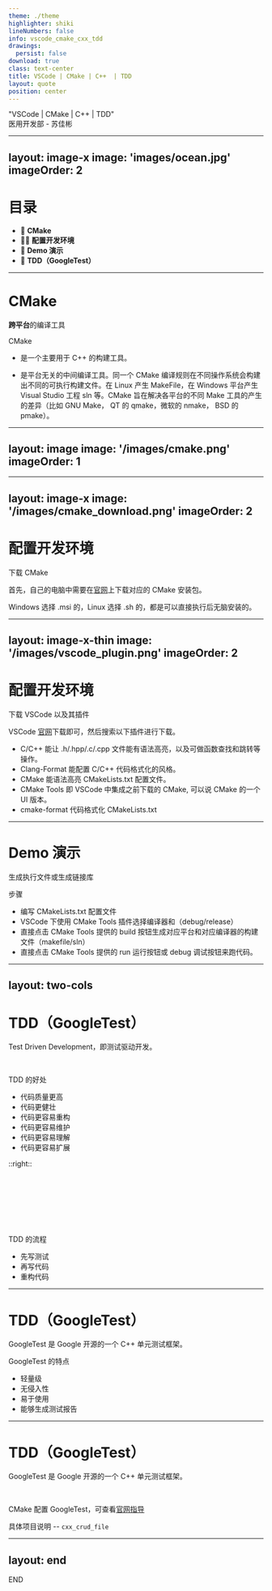 ```yaml
---
theme: ./theme
highlighter: shiki
lineNumbers: false
info: vscode_cmake_cxx_tdd
drawings:
  persist: false
download: true
class: text-center
title: VSCode | CMake | C++  | TDD
layout: quote
position: center
---
```


<div class="text-5xl mb-12 font-bold">
  "VSCode | CMake | C++  | TDD"
</div>

<div class="pt-2 mb-16 opacity-70">
  医用开发部 - 苏佳彬
</div>

<BarBottom title="VSCode | CMake | C++  | TDD">
  <Item text="医用开发部">
    <carbon:id-management />
  </Item>
  <Item text="苏佳彬">
    <carbon:user-avatar-filled-alt />
  </Item>
</BarBottom>

---
layout: image-x
image: 'images/ocean.jpg'
imageOrder: 2
---

# 目录

- 📝 **CMake**
- 🧑‍💻 **配置开发环境**
- 🧪 **Demo 演示**
- 🎨 **TDD（GoogleTest）**

<BarBottom title="VSCode | CMake | C++  | TDD">
  <Item text="医用开发部">
    <carbon:id-management />
  </Item>
  <Item text="苏佳彬">
    <carbon:user-avatar-filled-alt />
  </Item>
</BarBottom>

---

# CMake

**跨平台**的编译工具

CMake

- 是一个主要用于 C++ 的构建工具。

- 是平台无关的中间编译工具。同一个 CMake 编译规则在不同操作系统会构建出不同的可执行构建文件。在 Linux 产生 MakeFile，在 Windows 平台产生 Visual Studio 工程 sln 等。CMake 旨在解决各平台的不同 Make 工具的产生的差异（比如 GNU Make， QT 的 qmake，微软的 nmake， BSD 的 pmake）。

<BarBottom title="VSCode | CMake | C++  | TDD">
  <Item text="医用开发部">
    <carbon:id-management />
  </Item>
  <Item text="苏佳彬">
    <carbon:user-avatar-filled-alt />
  </Item>
</BarBottom>

<!--
CMake 可以用简单的语句来描述所有平台的编译过程。
-->

---
layout: image
image: '/images/cmake.png'
imageOrder: 1
---

<BarBottom title="VSCode | CMake | C++  | TDD">
  <Item text="医用开发部">
    <carbon:id-management />
  </Item>
  <Item text="苏佳彬">
    <carbon:user-avatar-filled-alt />
  </Item>
</BarBottom>

---
layout: image-x
image: '/images/cmake_download.png'
imageOrder: 2
---

# 配置开发环境

下载 CMake

首先，自己的电脑中需要在[官网](https://cmake.org/download/)上下载对应的 CMake 安装包。

Windows 选择 .msi 的，Linux 选择 .sh 的，都是可以直接执行后无脑安装的。

<BarBottom title="VSCode | CMake | C++  | TDD">
  <Item text="医用开发部">
    <carbon:id-management />
  </Item>
  <Item text="苏佳彬">
    <carbon:user-avatar-filled-alt />
  </Item>
</BarBottom>

---
layout: image-x-thin
image: '/images/vscode_plugin.png'
imageOrder: 2
---

# 配置开发环境

下载 VSCode 以及其插件

VSCode [官网](https://code.visualstudio.com/)下载即可，然后搜索以下插件进行下载。

- C/C++ 能让 .h/.hpp/.c/.cpp 文件能有语法高亮，以及可做函数查找和跳转等操作。
- Clang-Format 能配置 C/C++ 代码格式化的风格。
- CMake 能语法高亮 CMakeLists.txt 配置文件。
- CMake Tools 即 VSCode 中集成之前下载的 CMake, 可以说 CMake 的一个 UI 版本。
- cmake-format 代码格式化 CMakeLists.txt

<BarBottom title="VSCode | CMake | C++  | TDD">
  <Item text="医用开发部">
    <carbon:id-management />
  </Item>
  <Item text="苏佳彬">
    <carbon:user-avatar-filled-alt />
  </Item>
</BarBottom>

---

# Demo 演示

生成执行文件或生成链接库

步骤

- 编写 CMakeLists.txt 配置文件
- VSCode 下使用 CMake Tools 插件选择编译器和（debug/release）
- 直接点击 CMake Tools 提供的 build 按钮生成对应平台和对应编译器的构建文件（makefile/sln）
- 直接点击 CMake Tools 提供的 run 运行按钮或 debug 调试按钮来跑代码。

<BarBottom title="VSCode | CMake | C++  | TDD">
  <Item text="医用开发部">
    <carbon:id-management />
  </Item>
  <Item text="苏佳彬">
    <carbon:user-avatar-filled-alt />
  </Item>
</BarBottom>

---
layout: two-cols
---

# TDD（GoogleTest）

Test Driven Development，即测试驱动开发。

<br />

TDD 的好处

- 代码质量更高
- 代码更健壮
- 代码更容易重构
- 代码更容易维护
- 代码更容易理解
- 代码更容易扩展

::right::

<br />
<br />
<br />
<br />
<br />
<br />

TDD 的流程

- 先写测试
- 再写代码
- 重构代码

<BarBottom title="VSCode | CMake | C++  | TDD">
  <Item text="医用开发部">
    <carbon:id-management />
  </Item>
  <Item text="苏佳彬">
    <carbon:user-avatar-filled-alt />
  </Item>
</BarBottom>

---

# TDD（GoogleTest）

GoogleTest 是 Google 开源的一个 C++ 单元测试框架。

GoogleTest 的特点

- 轻量级
- 无侵入性
- 易于使用
- 能够生成测试报告

<BarBottom title="VSCode | CMake | C++  | TDD">
  <Item text="医用开发部">
    <carbon:id-management />
  </Item>
  <Item text="苏佳彬">
    <carbon:user-avatar-filled-alt />
  </Item>
</BarBottom>

---

# TDD（GoogleTest）

GoogleTest 是 Google 开源的一个 C++ 单元测试框架。

<br />

CMake 配置 GoogleTest，可查看[官网指导](https://google.github.io/googletest/quickstart-cmake.html)

具体项目说明 -- `cxx_crud_file`

<BarBottom title="VSCode | CMake | C++  | TDD">
  <Item text="医用开发部">
    <carbon:id-management />
  </Item>
  <Item text="苏佳彬">
    <carbon:user-avatar-filled-alt />
  </Item>
</BarBottom>

---
layout: end
---

END


